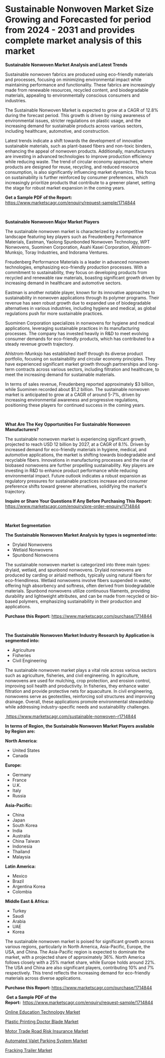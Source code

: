 <p><h1>Sustainable Nonwoven Market Size Growing and Forecasted for period from 2024 - 2031 and provides complete market analysis of this market</h1></p><p><strong>Sustainable Nonwoven Market Analysis and Latest Trends</strong></p>
<p><p>Sustainable nonwoven fabrics are produced using eco-friendly materials and processes, focusing on minimizing environmental impact while maintaining performance and functionality. These fabrics are increasingly made from renewable resources, recycled content, and biodegradable materials, appealing to environmentally conscious consumers and industries.</p><p>The Sustainable Nonwoven Market is expected to grow at a CAGR of 12.8% during the forecast period. This growth is driven by rising awareness of environmental issues, stricter regulations on plastic usage, and the increasing demand for sustainable products across various sectors, including healthcare, automotive, and construction. </p><p>Latest trends indicate a shift towards the development of innovative sustainable materials, such as plant-based fibers and non-toxic binders, enhancing the appeal of nonwoven products. Additionally, manufacturers are investing in advanced technologies to improve production efficiency while reducing waste. The trend of circular economy approaches, where products are designed for reuse, recycling, and reduced resource consumption, is also significantly influencing market dynamics. This focus on sustainability is further reinforced by consumer preferences, which increasingly prioritize products that contribute to a greener planet, setting the stage for robust market expansion in the coming years.</p></p>
<p><strong>Get a Sample PDF of the Report:&nbsp;</strong> <a href="https://www.marketscagr.com/enquiry/request-sample/1714844?utm_campaign=1286&utm_medium=2&utm_source=Github&utm_content=ia&utm_term=23102024&utm_id=sustainable-nonwoven">https://www.marketscagr.com/enquiry/request-sample/1714844</a></p>
<p>&nbsp;</p>
<p><strong>Sustainable Nonwoven Major Market Players</strong></p>
<p><p>The sustainable nonwoven market is characterized by a competitive landscape featuring key players such as Freudenberg Performance Materials, Eastman, Yaolong Spunbonded Nonwoven Technology, WPT Nonwovens, Suominen Corporation, Asahi Kasei Corporation, Ahlstrom-Munksjo, Toray Industries, and Indorama Ventures. </p><p>Freudenberg Performance Materials is a leader in advanced nonwoven technologies, emphasizing eco-friendly production processes. With a commitment to sustainability, they focus on developing products from recycled and renewable raw materials, boasting significant growth driven by increasing demand in healthcare and automotive sectors.</p><p>Eastman is another notable player, known for its innovative approaches to sustainability in nonwoven applications through its polymer programs. Their revenue has seen robust growth due to expanded use of biodegradable alternatives in various industries, including hygiene and medical, as global regulations push for more sustainable practices.</p><p>Suominen Corporation specializes in nonwovens for hygiene and medical applications, leveraging sustainable practices in its manufacturing processes. The company has invested heavily in R&D to meet evolving consumer demands for eco-friendly products, which has contributed to a steady revenue growth trajectory.</p><p>Ahlstrom-Munksjo has established itself through its diverse product portfolio, focusing on sustainability and circular economy principles. They have experienced significant market growth through partnerships and long-term contracts across various sectors, including filtration and healthcare, to meet the increasing demand for sustainable materials.</p><p>In terms of sales revenue, Freudenberg reported approximately $3 billion, while Suominen recorded about $1.2 billion. The sustainable nonwoven market is anticipated to grow at a CAGR of around 5-7%, driven by increasing environmental awareness and progressive regulations, positioning these players for continued success in the coming years.</p></p>
<p>&nbsp;</p>
<p><strong>What Are The Key Opportunities For Sustainable Nonwoven Manufacturers?</strong></p>
<p><p>The sustainable nonwoven market is experiencing significant growth, projected to reach USD 12 billion by 2027, at a CAGR of 8.1%. Driven by increased demand for eco-friendly materials in hygiene, medical, and automotive applications, the market is shifting towards biodegradable and recyclable fibers. Innovations in manufacturing processes and the rise of biobased nonwovens are further propelling sustainability. Key players are investing in R&D to enhance product performance while reducing environmental impact. Future outlook indicates a robust expansion as regulatory pressures for sustainable practices increase and consumer preference shifts toward greener alternatives, solidifying the market's trajectory.</p></p>
<p><strong>Inquire or Share Your Questions If Any Before Purchasing This Report:</strong> <a href="https://www.marketscagr.com/enquiry/pre-order-enquiry/1714844?utm_campaign=1286&utm_medium=2&utm_source=Github&utm_content=ia&utm_term=23102024&utm_id=sustainable-nonwoven">https://www.marketscagr.com/enquiry/pre-order-enquiry/1714844</a></p>
<p>&nbsp;</p>
<p><strong>Market Segmentation</strong></p>
<p><strong>The Sustainable Nonwoven Market Analysis by types is segmented into:</strong></p>
<p><ul><li>Drylaid Nonwovens</li><li>Wetlaid Nonwovens</li><li>Spunbond Nonwovens</li></ul></p>
<p><p>The sustainable nonwoven market is categorized into three main types: drylaid, wetlaid, and spunbond nonwovens. Drylaid nonwovens are produced by carding or airlaid methods, typically using natural fibers for eco-friendliness. Wetlaid nonwovens involve fibers suspended in water, offering high absorbency and softness, often derived from biodegradable materials. Spunbond nonwovens utilize continuous filaments, providing durability and lightweight attributes, and can be made from recycled or bio-based polymers, emphasizing sustainability in their production and applications.</p></p>
<p><strong>Purchase this Report:&nbsp;</strong><a href="https://www.marketscagr.com/purchase/1714844?utm_campaign=1286&utm_medium=2&utm_source=Github&utm_content=ia&utm_term=23102024&utm_id=sustainable-nonwoven">https://www.marketscagr.com/purchase/1714844</a></p>
<p>&nbsp;</p>
<p><strong>The Sustainable Nonwoven Market Industry Research by Application is segmented into:</strong></p>
<p><ul><li>Agriculture</li><li>Fisheries</li><li>Civil Engineering</li></ul></p>
<p><p>The sustainable nonwoven market plays a vital role across various sectors such as agriculture, fisheries, and civil engineering. In agriculture, nonwovens are used for mulching, crop protection, and erosion control, improving soil health and productivity. In fisheries, they enhance water filtration and provide protective nets for aquaculture. In civil engineering, nonwovens serve as geotextiles, reinforcing soil structures and improving drainage. Overall, these applications promote environmental stewardship while addressing industry-specific needs and sustainability challenges.</p></p>
<p><a href="https://www.marketscagr.com/sustainable-nonwoven-r1714844?utm_campaign=1286&utm_medium=2&utm_source=Github&utm_content=ia&utm_term=23102024&utm_id=sustainable-nonwoven">&nbsp;https://www.marketscagr.com/sustainable-nonwoven-r1714844</a></p>
<p><strong>In terms of Region, the Sustainable Nonwoven Market Players available by Region are:</strong></p>
<p>
    <p> <strong> North America: </strong>
        <ul>
            <li>United States</li>
            <li>Canada</li>
        </ul>
        </p> 
    <p> <strong> Europe: </strong>
        <ul>
            <li>Germany</li>
            <li>France</li>
            <li>U.K.</li>
            <li>Italy</li>
            <li>Russia</li>
        </ul>
        </p> 
    <p> <strong> Asia-Pacific: </strong>
        <ul>
            <li>China</li>
            <li>Japan</li>
            <li>South Korea</li>
            <li>India</li>
            <li>Australia</li>
            <li>China Taiwan</li>
            <li>Indonesia</li>
            <li>Thailand</li>
            <li>Malaysia</li>
        </ul>
        </p> 
    <p> <strong> Latin America: </strong>
        <ul>
            <li>Mexico</li>
            <li>Brazil</li>
            <li>Argentina Korea</li>
            <li>Colombia</li>
        </ul>
        </p> 
    <p> <strong> Middle East & Africa: </strong>
        <ul>
            <li>Turkey</li>
            <li>Saudi</li>
            <li>Arabia</li>
            <li>UAE</li>
            <li>Korea</li>
        </ul>
    </p>
    </p>
<p><p>The sustainable nonwoven market is poised for significant growth across various regions, particularly in North America, Asia-Pacific, Europe, the USA, and China. The Asia-Pacific region is expected to dominate the market, with a projected share of approximately 36%. North America follows closely with a 25% market share, while Europe holds around 22%. The USA and China are also significant players, contributing 10% and 7% respectively. This trend reflects the increasing demand for eco-friendly materials across diverse applications.</p></p>
<p><strong>Purchase this Report: </strong><a href="https://www.marketscagr.com/purchase/1714844?utm_campaign=1286&utm_medium=2&utm_source=Github&utm_content=ia&utm_term=23102024&utm_id=sustainable-nonwoven">https://www.marketscagr.com/purchase/1714844</a></p>
<p>&nbsp;<strong>Get a Sample PDF of the Report:&nbsp;&nbsp;</strong><a href="https://www.marketscagr.com/enquiry/request-sample/1714844?utm_campaign=1286&utm_medium=2&utm_source=Github&utm_content=ia&utm_term=23102024&utm_id=sustainable-nonwoven">https://www.marketscagr.com/enquiry/request-sample/1714844</a></p>
<p><strong></strong></p>
<p><p><a href="https://www.linkedin.com/pulse/strategic-insights-global-online-education-technology-market-qaasc?utm_campaign=1286&utm_medium=2&utm_source=Github&utm_content=ia&utm_term=23102024&utm_id=sustainable-nonwoven">Online Education Technology Market</a></p><p><a href="https://www.linkedin.com/pulse/plastic-printing-doctor-blade-market-trends-detailed-study-fesmc?utm_campaign=1286&utm_medium=2&utm_source=Github&utm_content=ia&utm_term=23102024&utm_id=sustainable-nonwoven">Plastic Printing Doctor Blade Market</a></p><p><a href="https://www.linkedin.com/pulse/global-motor-trade-road-risk-insurance-market-forecast-2024-tkdyc?utm_campaign=1286&utm_medium=2&utm_source=Github&utm_content=ia&utm_term=23102024&utm_id=sustainable-nonwoven">Motor Trade Road Risk Insurance Market</a></p><p><a href="https://www.linkedin.com/pulse/future-innovation-global-automated-valet-parking-system-market-nknvc?utm_campaign=1286&utm_medium=2&utm_source=Github&utm_content=ia&utm_term=23102024&utm_id=sustainable-nonwoven">Automated Valet Parking System Market</a></p><p><a href="https://www.linkedin.com/pulse/fracking-trailer-market-overview-forecast-2024-2031-detailed-ie77c?utm_campaign=1286&utm_medium=2&utm_source=Github&utm_content=ia&utm_term=23102024&utm_id=sustainable-nonwoven">Fracking Trailer Market</a></p></p>